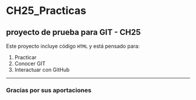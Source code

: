 # CH25_Practicas
## proyecto de prueba para GIT - CH25

Este proyecto incluye código `HTML` y está pensado para:
1. Practicar
2. Conocer GIT
3. Interactuar con GitHub

----

### Gracias por sus aportaciones
